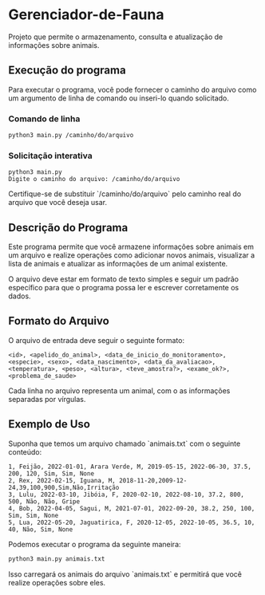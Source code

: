 # Gerenciador-de-Fauna

Projeto que permite o armazenamento, consulta e atualização de informações sobre animais.

## Execução do programa

Para executar o programa, você pode fornecer o caminho do arquivo como um argumento de linha de comando ou inseri-lo quando solicitado.

### Comando de linha

```bash
python3 main.py /caminho/do/arquivo
```

### Solicitação interativa

```
python3 main.py
Digite o caminho do arquivo: /caminho/do/arquivo
```

Certifique-se de substituir \`/caminho/do/arquivo\` pelo caminho real do arquivo que você deseja usar.

## Descrição do Programa

Este programa permite que você armazene informações sobre animais em um arquivo e realize operações como adicionar novos animais, visualizar a lista de animais e atualizar as informações de um animal existente.

O arquivo deve estar em formato de texto simples e seguir um padrão específico para que o programa possa ler e escrever corretamente os dados.

## Formato do Arquivo

O arquivo de entrada deve seguir o seguinte formato:

```
<id>, <apelido_do_animal>, <data_de_inicio_do_monitoramento>, <especie>, <sexo>, <data_nascimento>, <data_da_avaliacao>, <temperatura>, <peso>, <altura>, <teve_amostra?>, <exame_ok?>, <problema_de_saude>
```

Cada linha no arquivo representa um animal, com o as informações separadas por vírgulas.

## Exemplo de Uso

Suponha que temos um arquivo chamado \`animais.txt\` com o seguinte conteúdo:

```
1, Feijão, 2022-01-01, Arara Verde, M, 2019-05-15, 2022-06-30, 37.5, 200, 120, Sim, Sim, None
2, Rex, 2022-02-15, Iguana, M, 2018-11-20,2009-12-24,39,100,900,Sim,Não,Irritação
3, Lulu, 2022-03-10, Jibóia, F, 2020-02-10, 2022-08-10, 37.2, 800, 500, Não, Não, Gripe
4, Bob, 2022-04-05, Sagui, M, 2021-07-01, 2022-09-20, 38.2, 250, 100, Sim, Sim, None
5, Lua, 2022-05-20, Jaguatirica, F, 2020-12-05, 2022-10-05, 36.5, 10, 40, Não, Sim, None
```

Podemos executar o programa da seguinte maneira:

```bash
python3 main.py animais.txt
```

Isso carregará os animais do arquivo \`animais.txt\` e permitirá que você realize operações sobre eles.
